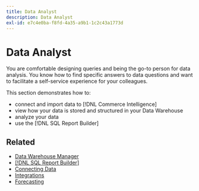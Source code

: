 ```yaml
---
title: Data Analyst
description: Data Analyst
exl-id: e7c4e0ba-f8fd-4a35-a9b1-1c2c43a1773d
---
```

# Data Analyst

You are comfortable designing queries and being the go-to person for data analysis. You know how to find specific answers to data questions and want to facilitate a self-service experience for your colleagues.

This section demonstrates how to:
* connect and import data to [!DNL Commerce Intelligence]
* view how your data is stored and structured in your Data Warehouse
* analyze your data
* use the [!DNL SQL Report Builder]

## Related

* [Data Warehouse Manager](../mbi/data-analyst/data-warehouse-mgr/tour-dwm.md)
* [[!DNL SQL Report Builder]](data-analyst/dev-reports/sql-rpt-bldr.md)
* [Connecting Data](../mbi/data-analyst/importing-data/connecting-data/connecting-data.md)
* [Integrations](../mbi/data-analyst/importing-data/integrations/magento.md)
* [Forecasting](../mbi/data-analyst/analysis/forecasting.md)
